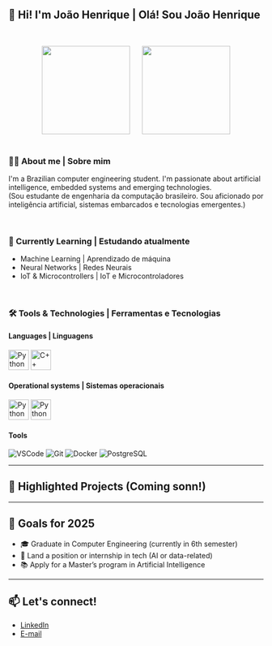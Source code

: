 
## 👋 Hi! I'm João Henrique | Olá! Sou João Henrique 


&nbsp;
<div align="center">
    <img height="174" src="https://github-readme-stats.vercel.app/api?username=joaohgp-dev&show_icons=true&theme=gotham&hide_border=true" />
      &nbsp;&nbsp;&nbsp;&nbsp;
    <img height="174" src="https://github-readme-stats.vercel.app/api/top-langs/?username=joaohgp-dev&size_weight=0.5&count_weight=0.5&theme=gotham&layout=compact&card_width=320&hide_border=true" />
</div>
&nbsp;

### 👨‍💻 About me | Sobre mim

I'm a Brazilian computer engineering student. I'm passionate about artificial intelligence, embedded systems and emerging technologies.  
(Sou estudante de engenharia da computação brasileiro. Sou aficionado por inteligência artificial, sistemas embarcados e tecnologias emergentes.)

&nbsp;

### 🌱 Currently Learning | Estudando atualmente

- Machine Learning | Aprendizado de máquina
- Neural Networks | Redes Neurais
- IoT & Microcontrollers | IoT e Microcontroladores

&nbsp;

### 🛠️ Tools & Technologies | Ferramentas e Tecnologias

#### Languages | Linguagens
<img alt="Python" height="40" src="https://devicon-website.vercel.app/api/python/original.svg"></img>
<img alt="C++" height="40" src="https://devicon-website.vercel.app/api/cplusplus/original.svg"></img>

#### Operational systems | Sistemas operacionais
<img alt="Python" height="40" src="https://devicon-website.vercel.app/api/linux/original.svg"></img>
<img alt="Python" height="40" src="https://devicon-website.vercel.app/api/windows8/original.svg"></img>

#### Tools
![VSCode](https://img.shields.io/badge/VSCode-007ACC?style=flat&logo=visualstudiocode&logoColor=white)
![Git](https://img.shields.io/badge/Git-F05032?style=flat&logo=git&logoColor=white)
![Docker](https://img.shields.io/badge/Docker-2496ED?style=flat&logo=docker&logoColor=white)
![PostgreSQL](https://img.shields.io/badge/PostgreSQL-336791?style=flat&logo=postgresql&logoColor=white)

---

## 📌 Highlighted Projects (Coming sonn!)

---

## 🎯 Goals for 2025

- 🎓 Graduate in Computer Engineering (currently in 6th semester)
- 💼 Land a position or internship in tech (AI or data-related)
- 📚 Apply for a Master’s program in Artificial Intelligence

---

## 📫 Let's connect!

- [LinkedIn](https://linkedin.com/in/joao-henrique-gomes-pereira-07921831b)
- [E-mail](mailto:joaohgpereira@gmail.com)
